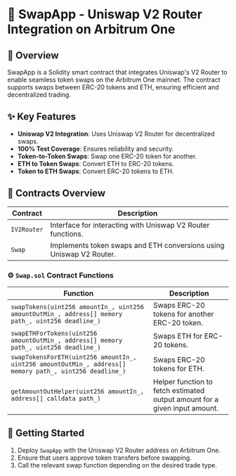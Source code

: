 # 🔄 SwapApp - Uniswap V2 Router Integration on Arbitrum One

## 📌 Overview
SwapApp is a Solidity smart contract that integrates Uniswap's V2 Router to enable seamless token swaps on the Arbitrum One mainnet. The contract supports swaps between ERC-20 tokens and ETH, ensuring efficient and decentralized trading.

## ✨ Key Features
- **Uniswap V2 Integration**: Uses Uniswap V2 Router for decentralized swaps.
- **100% Test Coverage**: Ensures reliability and security.
- **Token-to-Token Swaps**: Swap one ERC-20 token for another.
- **ETH to Token Swaps**: Convert ETH to ERC-20 tokens.
- **Token to ETH Swaps**: Convert ERC-20 tokens to ETH.

## 📜 Contracts Overview

| Contract  | Description |
|-----------|------------|
| `IV2Router` | Interface for interacting with Uniswap V2 Router functions. |
| `Swap` | Implements token swaps and ETH conversions using Uniswap V2 Router. |

### ⚙️ `Swap.sol` Contract Functions

| Function | Description |
|----------|------------|
| `swapTokens(uint256 amountIn_, uint256 amountOutMin_, address[] memory path_, uint256 deadline_)` | Swaps ERC-20 tokens for another ERC-20 token. |
| `swapETHForTokens(uint256 amountOutMin_, address[] memory path_, uint256 deadline_)` | Swaps ETH for ERC-20 tokens. |
| `swapTokensForETH(uint256 amountIn_, uint256 amountOutMin_, address[] memory path_, uint256 deadline_)` | Swaps ERC-20 tokens for ETH. |
| `getAmountOutHelper(uint256 amountIn_, address[] calldata path_)` | Helper function to fetch estimated output amount for a given input amount. |

## 🚀 Getting Started
1. Deploy `SwapApp` with the Uniswap V2 Router address on Arbitrum One.
2. Ensure that users approve token transfers before swapping.
3. Call the relevant swap function depending on the desired trade type.

